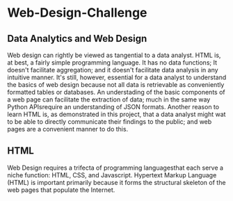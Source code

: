 # Web-Design-Challenge

## Data Analytics and Web Design
Web design can rightly be viewed as tangential to a data analyst. HTML is, at best, a fairly simple programming language. It has no data functions; It doesn't facilitate aggregation; and it doesn't facilitate data analysis in any intuitive manner. It's still, however, essential for a data analyst to understand the basics of web design because not all data is retrievable as conveniently formatted tables or databases. An understading of the basic components of a web page can facilitate the extraction of data; much in the same way  Python APIsrequire an understanding of JSON formats. 
Another reason to learn HTML is, as demonstrated in this project, that a data analyst might wat to be able to directly communicate their findings to the public; and web pages are a convenient manner to do this. 

## HTML
Web Design requires a trifecta of programming languagesthat each serve a niche function: HTML, CSS, and Javascript. Hypertext Markup Language (HTML)  is important primarily because it forms the structural skeleton of the web pages that populate the Internet. 
